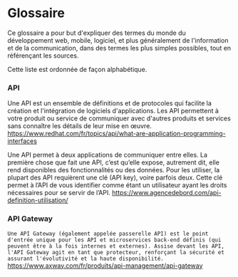 # Glossaire

Ce glossaire a pour but d'expliquer des termes du monde du développement web, mobile, logiciel, et plus généralement de l'information et de la communication, dans des termes les plus simples possibles, tout en référençant les sources.

Cette liste est ordonnée de façon alphabétique.

### API
Une API est un ensemble de définitions et de protocoles qui facilite la création et l'intégration de logiciels d'applications.
Les API permettent à votre produit ou service de communiquer avec d'autres produits et services sans connaître les détails de leur mise en œuvre.
https://www.redhat.com/fr/topics/api/what-are-application-programming-interfaces

Une API permet à deux applications de communiquer entre elles.
La première chose que fait une API, c’est qu’elle expose, autrement dit, elle rend disponibles des fonctionnalités ou des données.
Pour les utiliser, la plupart des API requièrent une clé (API key), voire parfois deux. Cette clé permet à l’API  de vous identifier comme étant un utilisateur ayant les droits nécessaires pour se servir de l’API.
https://www.agencedebord.com/api-definition-utilisation/


### API Gateway
```Une API Gateway (également appelée passerelle API) est le point d'entrée unique pour les API et microservices back-end définis (qui peuvent être à la fois internes et externes). Assise devant les API, l'API Gateway agit en tant que protecteur, renforçant la sécurité et assurant l'évolutivité et la haute disponibilité.```
https://www.axway.com/fr/produits/api-management/api-gateway


